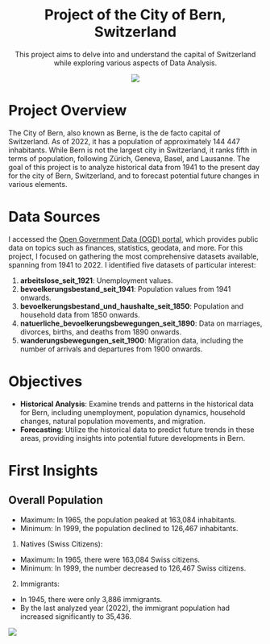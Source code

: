 # 
<p align="center">
<h1 align="center">Project of the City of Bern, Switzerland</h1>
  <p align="center"> This project aims to delve into and understand the capital of Switzerland while exploring various aspects of Data Analysis.</p>
</p>
<p align="center">
  <img src="https://i.ibb.co/B6bHMh4/bern-stadt.jpg">
</p>



# Project Overview
The City of Bern, also known as Berne, is the de facto capital of Switzerland. As of 2022, it has a population of approximately 144 447 inhabitants. While Bern is not the largest city in Switzerland, it ranks fifth in terms of population, following Zürich, Geneva, Basel, and Lausanne. 
The goal of this project is to analyze historical data from 1941 to the present day for the city of Bern, Switzerland, and to forecast potential future changes in various elements.

# Data Sources
I accessed the [Open Government Data (OGD) portal](https://www.bern.ch/open-government-data-ogd/ogd-nach-themen), which provides public data on topics such as finances, statistics, geodata, and more. For this project, I focused on gathering the most comprehensive datasets available, spanning from 1941 to 2022. I identified five datasets of particular interest:
1. **arbeitslose_seit_1921**: Unemployment values.
2. **bevoelkerungsbestand_seit_1941**: Population values from 1941 onwards.
3. **bevoelkerungsbestand_und_haushalte_seit_1850**: Population and household data from 1850 onwards.
4. **natuerliche_bevoelkerungsbewegungen_seit_1890**: Data on marriages, divorces, births, and deaths from 1890 onwards.
5. **wanderungsbewegungen_seit_1900**: Migration data, including the number of arrivals and departures from 1900 onwards.
  
# Objectives

- **Historical Analysis**: Examine trends and patterns in the historical data for Bern, including unemployment, population dynamics, household changes, natural population movements, and migration.
- **Forecasting**: Utilize the historical data to predict future trends in these areas, providing insights into potential future developments in Bern.

# First Insights
## Overall Population
- Maximum: In 1965, the population peaked at 163,084 inhabitants.
- Minimum: In 1999, the population declined to 126,467 inhabitants.
1. Natives (Swiss Citizens):
- Maximum: In 1965, there were 163,084 Swiss citizens.
- Minimum: In 1999, the number decreased to 126,467 Swiss citizens.
2. Immigrants:
- In 1945, there were only 3,886 immigrants.
- By the last analyzed year (2022), the immigrant population had increased significantly to 35,436.

![](https://i.ibb.co/T488hyn/graphics.jpg)
